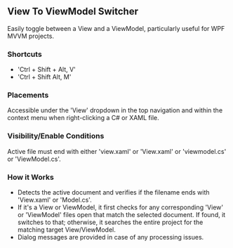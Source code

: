 ## View To ViewModel Switcher

Easily toggle between a View and a ViewModel, particularly useful for WPF MVVM projects.

### Shortcuts
- 'Ctrl + Shift + Alt, V'
- 'Ctrl + Shift Alt, M'

### Placements
Accessible under the 'View' dropdown in the top navigation and within the context menu when right-clicking a C# or XAML file.

### Visibility/Enable Conditions
Active file must end with either 'view.xaml' or 'View.xaml' or 'viewmodel.cs' or 'ViewModel.cs'.

### How it Works
- Detects the active document and verifies if the filename ends with 'View.xaml' or 'Model.cs'.
- If it's a View or ViewModel, it first checks for any corresponding 'View' or 'ViewModel' files open that match the selected document. If found, it switches to that; otherwise, it searches the entire project for the matching target View/ViewModel.
- Dialog messages are provided in case of any processing issues.